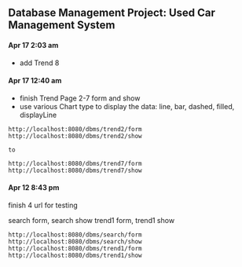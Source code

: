 ## Database Management Project: Used Car Management System


#### Apr 17 2:03 am

- add Trend 8

#### Apr 17 12:40 am

- finish Trend Page 2-7 form and show
- use various Chart type to display the data: line, bar, dashed, filled, displayLine

```$xslt
http://localhost:8080/dbms/trend2/form
http://localhost:8080/dbms/trend2/show

to

http://localhost:8080/dbms/trend7/form
http://localhost:8080/dbms/trend7/show
```
#### Apr 12 8:43 pm


finish 4 url for testing

search form, search show
trend1 form, trend1 show
```
http://localhost:8080/dbms/search/form
http://localhost:8080/dbms/search/show
http://localhost:8080/dbms/trend1/form
http://localhost:8080/dbms/trend1/show
```